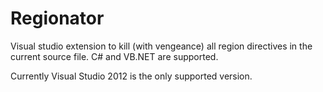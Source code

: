 Regionator
==========

Visual studio extension to kill (with vengeance) all region directives in the current source file. C# and VB.NET are supported.

Currently Visual Studio 2012 is the only supported version.
